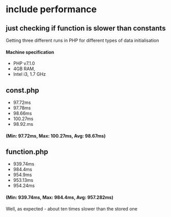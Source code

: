 # include performance
## just checking if function is slower than constants

Getting three different runs in PHP for different types of data initialisation

#### Machine specification
* PHP v7.1.0
* 4GB RAM,
* Intel i3, 1.7 GHz

## const.php
* 97.72ms
* 97.78ms
* 98.66ms
* 100.27ms
* 98.92.ms
#### (Min: 97.72ms, Max: 100.27ms, Avg: 98.67ms)

## function.php
* 939.74ms
* 984.4ms
* 954.9ms
* 953.13ms
* 954.24ms
#### (Min: 939.74ms, Max: 984.4ms, Avg: 957.282ms)

Well, as expected - about ten times slower than the stored one

